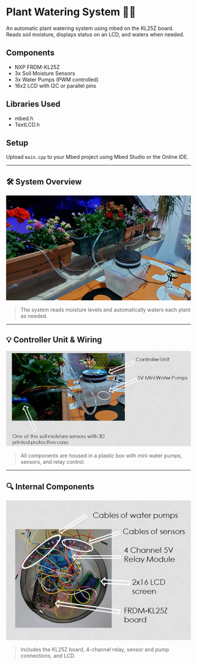# Plant Watering System 🌱💧

An automatic plant watering system using mbed on the KL25Z board.  
Reads soil moisture, displays status on an LCD, and waters when needed.

## Components
- NXP FRDM-KL25Z
- 3x Soil Moisture Sensors
- 3x Water Pumps (PWM controlled)
- 16x2 LCD with I2C or parallel pins

## Libraries Used
- mbed.h
- TextLCD.h

## Setup
Upload `main.cpp` to your Mbed project using Mbed Studio or the Online IDE.

---

## 🛠️ System Overview

![System Overview](system_overview.png)

> The system reads moisture levels and automatically waters each plant as needed.

---

## 💡 Controller Unit & Wiring

![Controller Unit](controller_unit.png)

> All components are housed in a plastic box with mini water pumps, sensors, and relay control.

---

## 🔍 Internal Components

![Internal Electronics](internal_components.png)

> Includes the KL25Z board, 4-channel relay, sensor and pump connections, and LCD.